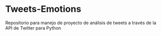 # Tweets-Emotions
Repositorio para manejo de proyecto de análisis de tweets a través de la API de Twitter para Python
